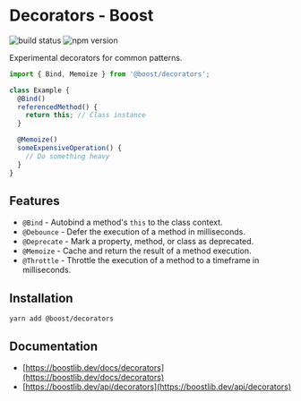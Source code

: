 # Decorators - Boost

![build status](https://img.shields.io/github/workflow/status/milesj/boost/Build)
![npm version](https://img.shields.io/npm/v/@boost/decorators)

Experimental decorators for common patterns.

```ts
import { Bind, Memoize } from '@boost/decorators';

class Example {
  @Bind()
  referencedMethod() {
    return this; // Class instance
  }

  @Memoize()
  someExpensiveOperation() {
    // Do something heavy
  }
}
```

## Features

- `@Bind` - Autobind a method's `this` to the class context.
- `@Debounce` - Defer the execution of a method in milliseconds.
- `@Deprecate` - Mark a property, method, or class as deprecated.
- `@Memoize` - Cache and return the result of a method execution.
- `@Throttle` - Throttle the execution of a method to a timeframe in milliseconds.

## Installation

```
yarn add @boost/decorators
```

## Documentation

- [https://boostlib.dev/docs/decorators](https://boostlib.dev/docs/decorators)
- [https://boostlib.dev/api/decorators](https://boostlib.dev/api/decorators)
